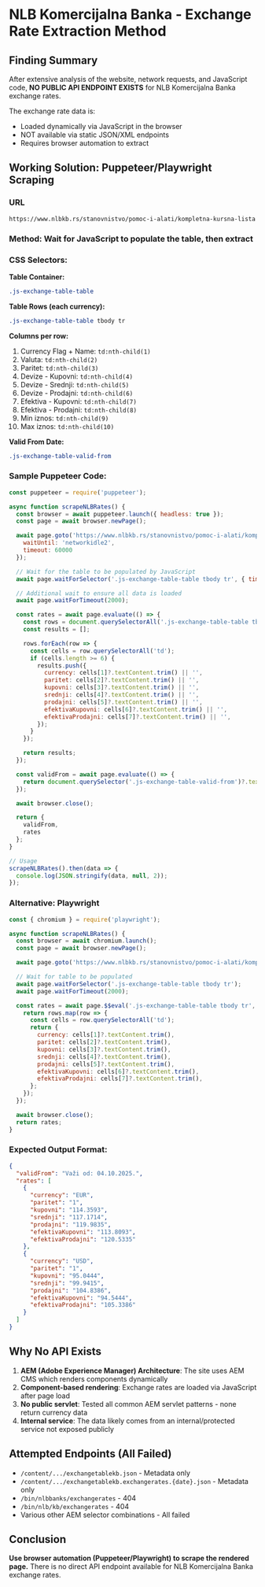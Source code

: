 # NLB Komercijalna Banka - Exchange Rate Extraction Method

## Finding Summary
After extensive analysis of the website, network requests, and JavaScript code, **NO PUBLIC API ENDPOINT EXISTS** for NLB Komercijalna Banka exchange rates.

The exchange rate data is:
- Loaded dynamically via JavaScript in the browser
- NOT available via static JSON/XML endpoints
- Requires browser automation to extract

## Working Solution: Puppeteer/Playwright Scraping

### URL
```
https://www.nlbkb.rs/stanovnistvo/pomoc-i-alati/kompletna-kursna-lista
```

### Method: Wait for JavaScript to populate the table, then extract

### CSS Selectors:

**Table Container:**
```css
.js-exchange-table-table
```

**Table Rows (each currency):**
```css
.js-exchange-table-table tbody tr
```

**Columns per row:**
1. Currency Flag + Name: `td:nth-child(1)`
2. Valuta: `td:nth-child(2)`
3. Paritet: `td:nth-child(3)`
4. Devize - Kupovni: `td:nth-child(4)`
5. Devize - Srednji: `td:nth-child(5)`
6. Devize - Prodajni: `td:nth-child(6)`
7. Efektiva - Kupovni: `td:nth-child(7)`
8. Efektiva - Prodajni: `td:nth-child(8)`
9. Min iznos: `td:nth-child(9)`
10. Max iznos: `td:nth-child(10)`

**Valid From Date:**
```css
.js-exchange-table-valid-from
```

### Sample Puppeteer Code:

```javascript
const puppeteer = require('puppeteer');

async function scrapeNLBRates() {
  const browser = await puppeteer.launch({ headless: true });
  const page = await browser.newPage();

  await page.goto('https://www.nlbkb.rs/stanovnistvo/pomoc-i-alati/kompletna-kursna-lista', {
    waitUntil: 'networkidle2',
    timeout: 60000
  });

  // Wait for the table to be populated by JavaScript
  await page.waitForSelector('.js-exchange-table-table tbody tr', { timeout: 30000 });

  // Additional wait to ensure all data is loaded
  await page.waitForTimeout(2000);

  const rates = await page.evaluate(() => {
    const rows = document.querySelectorAll('.js-exchange-table-table tbody tr');
    const results = [];

    rows.forEach(row => {
      const cells = row.querySelectorAll('td');
      if (cells.length >= 6) {
        results.push({
          currency: cells[1]?.textContent.trim() || '',
          paritet: cells[2]?.textContent.trim() || '',
          kupovni: cells[3]?.textContent.trim() || '',
          srednji: cells[4]?.textContent.trim() || '',
          prodajni: cells[5]?.textContent.trim() || '',
          efektivaKupovni: cells[6]?.textContent.trim() || '',
          efektivaProdajni: cells[7]?.textContent.trim() || '',
        });
      }
    });

    return results;
  });

  const validFrom = await page.evaluate(() => {
    return document.querySelector('.js-exchange-table-valid-from')?.textContent.trim() || '';
  });

  await browser.close();

  return {
    validFrom,
    rates
  };
}

// Usage
scrapeNLBRates().then(data => {
  console.log(JSON.stringify(data, null, 2));
});
```

### Alternative: Playwright

```javascript
const { chromium } = require('playwright');

async function scrapeNLBRates() {
  const browser = await chromium.launch();
  const page = await browser.newPage();

  await page.goto('https://www.nlbkb.rs/stanovnistvo/pomoc-i-alati/kompletna-kursna-lista');

  // Wait for table to be populated
  await page.waitForSelector('.js-exchange-table-table tbody tr');
  await page.waitForTimeout(2000);

  const rates = await page.$$eval('.js-exchange-table-table tbody tr', rows => {
    return rows.map(row => {
      const cells = row.querySelectorAll('td');
      return {
        currency: cells[1]?.textContent.trim(),
        paritet: cells[2]?.textContent.trim(),
        kupovni: cells[3]?.textContent.trim(),
        srednji: cells[4]?.textContent.trim(),
        prodajni: cells[5]?.textContent.trim(),
        efektivaKupovni: cells[6]?.textContent.trim(),
        efektivaProdajni: cells[7]?.textContent.trim(),
      };
    });
  });

  await browser.close();
  return rates;
}
```

### Expected Output Format:

```json
{
  "validFrom": "Važi od: 04.10.2025.",
  "rates": [
    {
      "currency": "EUR",
      "paritet": "1",
      "kupovni": "114.3593",
      "srednji": "117.1714",
      "prodajni": "119.9835",
      "efektivaKupovni": "113.8093",
      "efektivaProdajni": "120.5335"
    },
    {
      "currency": "USD",
      "paritet": "1",
      "kupovni": "95.0444",
      "srednji": "99.9415",
      "prodajni": "104.8386",
      "efektivaKupovni": "94.5444",
      "efektivaProdajni": "105.3386"
    }
  ]
}
```

## Why No API Exists

1. **AEM (Adobe Experience Manager) Architecture**: The site uses AEM CMS which renders components dynamically
2. **Component-based rendering**: Exchange rates are loaded via JavaScript after page load
3. **No public servlet**: Tested all common AEM servlet patterns - none return currency data
4. **Internal service**: The data likely comes from an internal/protected service not exposed publicly

## Attempted Endpoints (All Failed)

- `/content/.../exchangetablekb.json` - Metadata only
- `/content/.../exchangetablekb.exchangerates.{date}.json` - Metadata only
- `/bin/nlbbanks/exchangerates` - 404
- `/bin/nlb/kb/exchangerates` - 404
- Various other AEM selector combinations - All failed

## Conclusion

**Use browser automation (Puppeteer/Playwright) to scrape the rendered page.**
There is no direct API endpoint available for NLB Komercijalna Banka exchange rates.
